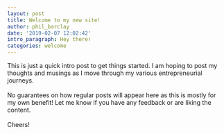 ```yaml
---
layout: post
title: Welcome to my new site!
author: phil_barclay
date: '2019-02-07 12:02:42'
intro_paragraph: Hey there!
categories: welcome
---
```

This is just a quick intro post to get things started. I am hoping to post my thoughts and musings as I move through my various entrepreneurial journeys.<br>
<br>
No guarantees on how regular posts will appear here as this is mostly for my own benefit! Let me know if you have any feedback or are liking the content.<br>
<br>
Cheers!
